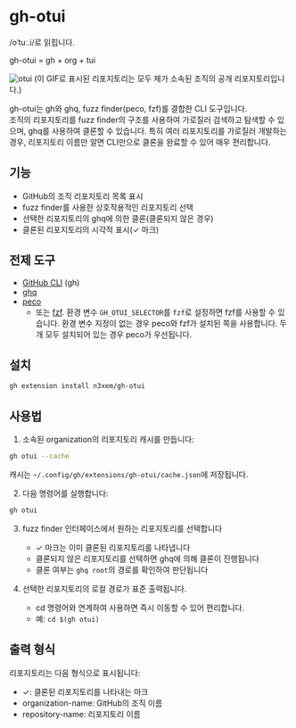 # gh-otui

/oˈtuː.i/로 읽힙니다.

gh-otui = gh + org + tui

![otui](https://github.com/user-attachments/assets/0c7626eb-c639-4f4c-86e1-b4ba6dab5bec)
(이 GIF로 표시된 리포지토리는 모두 제가 소속된 조직의 공개 리포지토리입니다.)

gh-otui는 gh와 ghq, fuzz finder(peco, fzf)를 결합한 CLI 도구입니다.  
조직의 리포지토리를 fuzz finder의 구조를 사용하여 가로질러 검색하고 탐색할 수 있으며, ghq를 사용하여 클론할 수 있습니다. 특히 여러 리포지토리를 가로질러 개발하는 경우, 리포지토리 이름만 알면 CLI만으로 클론을 완료할 수 있어 매우 편리합니다.

## 기능

- GitHub의 조직 리포지토리 목록 표시
- fuzz finder를 사용한 상호작용적인 리포지토리 선택
- 선택한 리포지토리의 ghq에 의한 클론(클론되지 않은 경우)
- 클론된 리포지토리의 시각적 표시(✓ 마크)

## 전제 도구

- [GitHub CLI](https://cli.github.com/) (gh)
- [ghq](https://github.com/x-motemen/ghq)
- [peco](https://github.com/peco/peco)
  - 또는 [fzf](https://github.com/junegunn/fzf). 환경 변수 `GH_OTUI_SELECTOR`를 `fzf`로 설정하면 fzf를 사용할 수 있습니다. 환경 변수 지정이 없는 경우 peco와 fzf가 설치된 쪽을 사용합니다. 두 개 모두 설치되어 있는 경우 peco가 우선됩니다.
  
## 설치

```bash
gh extension install n3xem/gh-otui
```

## 사용법

1. 소속된 organization의 리포지토리 캐시를 만듭니다:

```bash
gh otui --cache
```

캐시는 `~/.config/gh/extensions/gh-otui/cache.json`에 저장됩니다.

2. 다음 명령어를 실행합니다:

```bash
gh otui
```

3. fuzz finder 인터페이스에서 원하는 리포지토리를 선택합니다
   - ✓ 마크는 이미 클론된 리포지토리를 나타냅니다
   - 클론되지 않은 리포지토리를 선택하면 ghq에 의해 클론이 진행됩니다
   - 클론 여부는 `ghq root`의 경로를 확인하여 판단됩니다

4. 선택한 리포지토리의 로컬 경로가 표준 출력됩니다.
   - cd 명령어와 연계하여 사용하면 즉시 이동할 수 있어 편리합니다.
   - 예: `cd $(gh otui)`

## 출력 형식

리포지토리는 다음 형식으로 표시됩니다:

- ✓: 클론된 리포지토리를 나타내는 마크
- organization-name: GitHub의 조직 이름
- repository-name: 리포지토리 이름